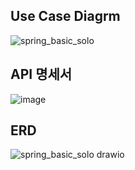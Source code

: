 ## Use Case Diagrm
![spring_basic_solo](https://github.com/Jiyeon-Won/spring-basic-solo/assets/83663292/bca7b23c-caff-4e03-a534-c48193f1785a)


## API 명세서
![image](https://github.com/Jiyeon-Won/spring-basic-solo/assets/83663292/0e37a64a-ecd4-43e0-ba38-28573f1d55c5)


## ERD
![spring_basic_solo drawio](https://github.com/Jiyeon-Won/spring-basic-solo/assets/83663292/bf7f1756-d145-498f-bbd1-44d2c9dad957)
